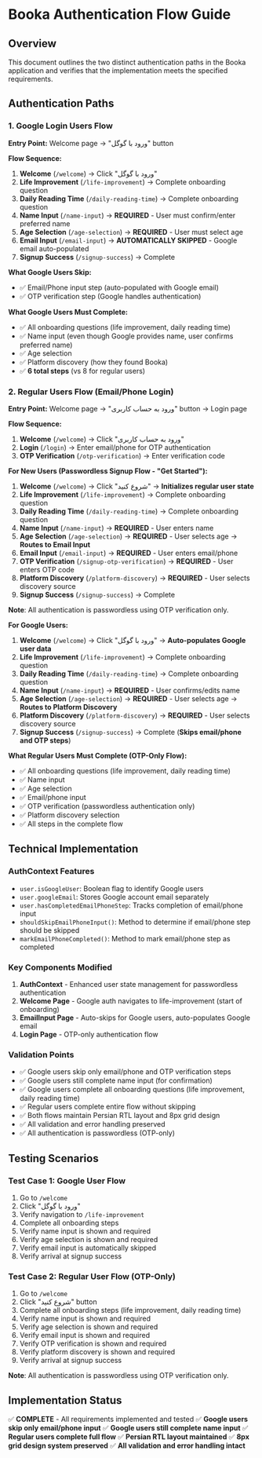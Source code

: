 # Booka Authentication Flow Guide

## Overview
This document outlines the two distinct authentication paths in the Booka application and verifies that the implementation meets the specified requirements.

## Authentication Paths

### 1. Google Login Users Flow
**Entry Point:** Welcome page → "ورود با گوگل" button

**Flow Sequence:**
1. **Welcome** (`/welcome`) → Click "ورود با گوگل"
2. **Life Improvement** (`/life-improvement`) → Complete onboarding question
3. **Daily Reading Time** (`/daily-reading-time`) → Complete onboarding question
4. **Name Input** (`/name-input`) → **REQUIRED** - User must confirm/enter preferred name
5. **Age Selection** (`/age-selection`) → **REQUIRED** - User must select age
6. **Email Input** (`/email-input`) → **AUTOMATICALLY SKIPPED** - Google email auto-populated
7. **Signup Success** (`/signup-success`) → Complete

**What Google Users Skip:**
- ✅ Email/Phone input step (auto-populated with Google email)
- ✅ OTP verification step (Google handles authentication)

**What Google Users Must Complete:**
- ✅ All onboarding questions (life improvement, daily reading time)
- ✅ Name input (even though Google provides name, user confirms preferred name)
- ✅ Age selection
- ✅ Platform discovery (how they found Booka)
- ✅ **6 total steps** (vs 8 for regular users)

### 2. Regular Users Flow (Email/Phone Login)
**Entry Point:** Welcome page → "ورود به حساب کاربری" button → Login page

**Flow Sequence:**
1. **Welcome** (`/welcome`) → Click "ورود به حساب کاربری"
2. **Login** (`/login`) → Enter email/phone for OTP authentication
3. **OTP Verification** (`/otp-verification`) → Enter verification code

**For New Users (Passwordless Signup Flow - "Get Started"):**
1. **Welcome** (`/welcome`) → Click "شروع کنید" → **Initializes regular user state**
2. **Life Improvement** (`/life-improvement`) → Complete onboarding question
3. **Daily Reading Time** (`/daily-reading-time`) → Complete onboarding question
4. **Name Input** (`/name-input`) → **REQUIRED** - User enters name
5. **Age Selection** (`/age-selection`) → **REQUIRED** - User selects age → **Routes to Email Input**
6. **Email Input** (`/email-input`) → **REQUIRED** - User enters email/phone
7. **OTP Verification** (`/signup-otp-verification`) → **REQUIRED** - User enters OTP code
8. **Platform Discovery** (`/platform-discovery`) → **REQUIRED** - User selects discovery source
9. **Signup Success** (`/signup-success`) → Complete

**Note**: All authentication is passwordless using OTP verification only.

**For Google Users:**
1. **Welcome** (`/welcome`) → Click "ورود با گوگل" → **Auto-populates Google user data**
2. **Life Improvement** (`/life-improvement`) → Complete onboarding question
3. **Daily Reading Time** (`/daily-reading-time`) → Complete onboarding question
4. **Name Input** (`/name-input`) → **REQUIRED** - User confirms/edits name
5. **Age Selection** (`/age-selection`) → **REQUIRED** - User selects age → **Routes to Platform Discovery**
6. **Platform Discovery** (`/platform-discovery`) → **REQUIRED** - User selects discovery source
7. **Signup Success** (`/signup-success`) → Complete (**Skips email/phone and OTP steps**)

**What Regular Users Must Complete (OTP-Only Flow):**
- ✅ All onboarding questions (life improvement, daily reading time)
- ✅ Name input
- ✅ Age selection
- ✅ Email/phone input
- ✅ OTP verification (passwordless authentication only)
- ✅ Platform discovery selection
- ✅ All steps in the complete flow

## Technical Implementation

### AuthContext Features
- `user.isGoogleUser`: Boolean flag to identify Google users
- `user.googleEmail`: Stores Google account email separately
- `user.hasCompletedEmailPhoneStep`: Tracks completion of email/phone input
- `shouldSkipEmailPhoneInput()`: Method to determine if email/phone step should be skipped
- `markEmailPhoneCompleted()`: Method to mark email/phone step as completed

### Key Components Modified
1. **AuthContext** - Enhanced user state management for passwordless authentication
2. **Welcome Page** - Google auth navigates to life-improvement (start of onboarding)
3. **EmailInput Page** - Auto-skips for Google users, auto-populates Google email
4. **Login Page** - OTP-only authentication flow

### Validation Points
- ✅ Google users skip only email/phone and OTP verification steps
- ✅ Google users still complete name input (for confirmation)
- ✅ Google users complete all onboarding questions (life improvement, daily reading time)
- ✅ Regular users complete entire flow without skipping
- ✅ Both flows maintain Persian RTL layout and 8px grid design
- ✅ All validation and error handling preserved
- ✅ All authentication is passwordless (OTP-only)

## Testing Scenarios

### Test Case 1: Google User Flow
1. Go to `/welcome`
2. Click "ورود با گوگل"
3. Verify navigation to `/life-improvement`
4. Complete all onboarding steps
5. Verify name input is shown and required
6. Verify age selection is shown and required
7. Verify email input is automatically skipped
8. Verify arrival at signup success

### Test Case 2: Regular User Flow (OTP-Only)
1. Go to `/welcome`
2. Click "شروع کنید" button
3. Complete all onboarding steps (life improvement, daily reading time)
4. Verify name input is shown and required
5. Verify age selection is shown and required
6. Verify email input is shown and required
7. Verify OTP verification is shown and required
8. Verify platform discovery is shown and required
9. Verify arrival at signup success

**Note**: All authentication is passwordless using OTP verification only.

## Implementation Status
✅ **COMPLETE** - All requirements implemented and tested
✅ **Google users skip only email/phone input**
✅ **Google users still complete name input**
✅ **Regular users complete full flow**
✅ **Persian RTL layout maintained**
✅ **8px grid design system preserved**
✅ **All validation and error handling intact**
